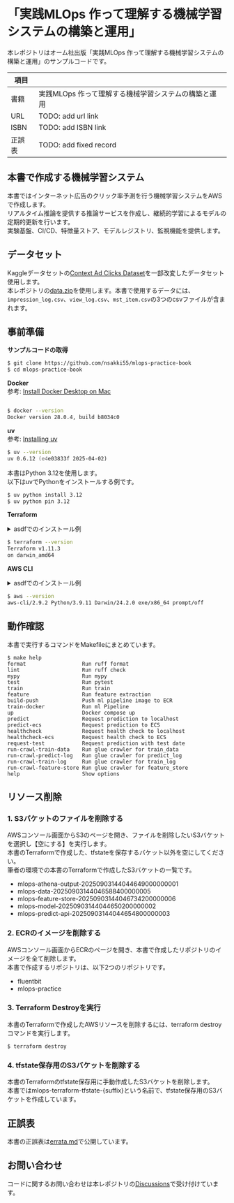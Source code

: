 # 「実践MLOps 作って理解する機械学習システムの構築と運用」

本レポジトリはオーム社出版「実践MLOps 作って理解する機械学習システムの構築と運用」のサンプルコードです。

| 項目 |                               |
|------|-------------------------------|
| 書籍 | 実践MLOps 作って理解する機械学習システムの構築と運用 |
| URL | TODO: add url link            |
| ISBN | TODO: add ISBN link           |
| 正誤表 | TODO: add fixed record        |


## 本書で作成する機械学習システム

本書ではインターネット広告のクリック率予測を行う機械学習システムをAWSで作成します。  
リアルタイム推論を提供する推論サービスを作成し、継続的学習によるモデルの定期的更新を行います。  
実験基盤、CI/CD、特徴量ストア、モデルレジストリ、監視機能を提供します。


## データセット

Kaggleデータセットの[Context Ad Clicks Dataset](https://www.kaggle.com/datasets/arashnic/ctrtest/data)を一部改変したデータセット使用します。  
本レポジトリの[data.zip](./data.zip)を使用します。本書で使用するデータには、`impression_log.csv`、`view_log.csv`、`mst_item.csv`の3つのcsvファイルが含まれます。

## 事前準備

**サンプルコードの取得**  
```zsh
$ git clone https://github.com/nsakki55/mlops-practice-book
$ cd mlops-practice-book
```


**Docker**  
参考: [Install Docker Desktop on Mac](https://docs.docker.com/desktop/setup/install/mac-install/)

```zsh

$ docker --version
Docker version 28.0.4, build b8034c0
```

**uv**  
参考: [Installing uv](https://docs.astral.sh/uv/getting-started/installation/)  

```zsh
$ uv --version
uv 0.6.12 (e4e03833f 2025-04-02)
```

本書はPython 3.12を使用します。  
以下はuvでPythonをインストールする例です。
```zsh
$ uv python install 3.12
$ uv python pin 3.12
```

**Terraform**  
<details>
<summary>asdfでのインストール例</summary>

```zsh
$ asdf plugin add terraform
$ asdf install terraform 1.11.3
$ asdf local terraform 1.11.3
```
</details>

```zsh
$ terraform --version
Terraform v1.11.3
on darwin_amd64
```


**AWS CLI**  
<details>
<summary>asdfでのインストール例</summary>

```zsh
$ asdf plugin add awscli
$ asdf install awscli 2.27.35
$ asdf local awscli 2.27.35 
```
</details>

```zsh
$ aws --version
aws-cli/2.9.2 Python/3.9.11 Darwin/24.2.0 exe/x86_64 prompt/off
```

## 動作確認
本書で実行するコマンドをMakefileにまとめています。
```
$ make help
format                  Run ruff format
lint                    Run ruff check
mypy                    Run mypy
test                    Run pytest
train                   Run train
feature                 Run feature extraction
build-push              Push ml pipeline image to ECR
train-docker            Run ml Pipeline
up                      Docker compose up
predict                 Request prediction to localhost
predict-ecs             Request prediction to ECS
healthcheck             Request health check to localhost
healthcheck-ecs         Request health check to ECS
request-test            Request prediction with test date
run-crawl-train-data    Run glue crawler for train_data
run-crawl-predict-log   Run glue crawler for predict_log
run-crawl-train-log     Run glue crawler for train_log
run-crawl-feature-store Run glue crawler for feature_store
help                    Show options
```

## リソース削除
### 1. S3バケットのファイルを削除する
AWSコンソール画面からS3のページを開き、ファイルを削除したいS3バケットを選択し【空にする】を実行します。  
本書のTerraformで作成した、tfstateを保存するバケット以外を空にしてください。  
筆者の環境での本書のTerraformで作成したS3バケットの一覧です。
- mlops-athena-output-20250903144044649000000001
- mlops-data-20250903144046588400000005
- mlops-feature-store-20250903144046734200000006
- mlops-model-20250903144044650200000002
- mlops-predict-api-20250903144044654800000003

### 2. ECRのイメージを削除する
AWSコンソール画面からECRのページを開き、本書で作成したリポジトリのイメージを全て削除します。  
本書で作成するリポジトリは、以下2つのリポジトリです。
- fluentbit
- mlops-practice

### 3. Terraform Destroyを実行
本書のTerraformで作成したAWSリソースを削除するには、terraform destroy コマンドを実行します。  
```
$ terraform destroy
```

### 4. tfstate保存用のS3バケットを削除する
本書のTerraformのtfstate保存用に手動作成したS3バケットを削除します。  
本書ではmlops-terraform-tfstate-{suffix}という名前で、tfstate保存用のS3バケットを作成しています。


## 正誤表
本書の正誤表は[errata.md](https://github.com/nsakki55/mlops-practice-book/blob/main/errata.md)で公開しています。


## お問い合わせ
コードに関するお問い合わせは本レポジトリの[Discussions](https://github.com/nsakki55/mlops-practice-book/discussions)で受け付けています。
